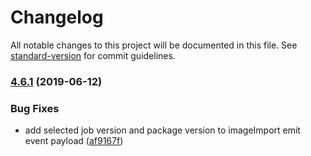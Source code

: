 # Changelog

All notable changes to this project will be documented in this file. See [standard-version](https://github.com/conventional-changelog/standard-version) for commit guidelines.

### [4.6.1](https://github.com/ngageoint/seed-images/compare/v4.6.0...v4.6.1) (2019-06-12)


### Bug Fixes

* add selected job version and package version to imageImport emit event payload ([af9167f](https://github.com/ngageoint/seed-images/commit/af9167f))
